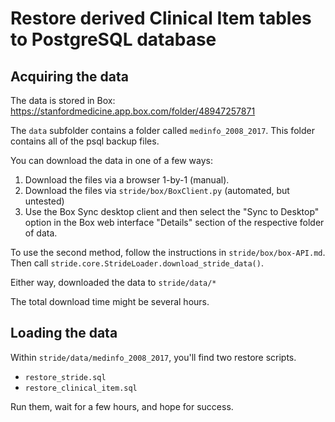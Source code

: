 # Restore derived Clinical Item tables to PostgreSQL database

## Acquiring the data

The data is stored in Box: https://stanfordmedicine.app.box.com/folder/48947257871

The `data` subfolder contains a folder called `medinfo_2008_2017`. This folder
contains all of the psql backup files.

You can download the data in one of a few ways:
1. Download the files via a browser 1-by-1 (manual).
2. Download the files via `stride/box/BoxClient.py` (automated, but untested)
3. Use the Box Sync desktop client and then select the "Sync to Desktop" option in the Box web interface "Details" section of the respective folder of data.

To use the second method, follow the instructions in `stride/box/box-API.md`.
Then call `stride.core.StrideLoader.download_stride_data()`.

Either way, downloaded the data to `stride/data/*`

The total download time might be several hours.

## Loading the data

Within `stride/data/medinfo_2008_2017`, you'll find two restore scripts.
* `restore_stride.sql`
* `restore_clinical_item.sql`

Run them, wait for a few hours, and hope for success.
